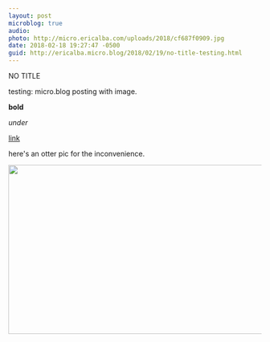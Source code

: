 ```yaml
---
layout: post
microblog: true
audio: 
photo: http://micro.ericalba.com/uploads/2018/cf687f0909.jpg
date: 2018-02-18 19:27:47 -0500
guid: http://ericalba.micro.blog/2018/02/19/no-title-testing.html
---
```

NO TITLE 

testing: micro.blog posting with image. 

**bold**

_under_

[link](https://duckduckgo.com)

here's an otter pic for the inconvenience.

<img src="http://micro.ericalba.com/uploads/2018/cf687f0909.jpg" width="600" height="337" />
